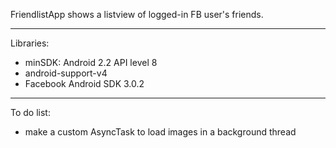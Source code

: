 FriendlistApp shows a listview of logged-in FB user's friends.

----------

Libraries:
- minSDK: Android 2.2 API level 8
- android-support-v4
- Facebook Android SDK 3.0.2

----------

To do list:
- make a custom AsyncTask to load images in a background thread